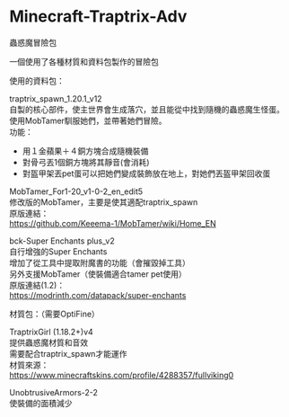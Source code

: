 # Minecraft-Traptrix-Adv
蟲惑魔冒險包

一個使用了各種材質和資料包製作的冒險包

使用的資料包：

traptrix_spawn_1.20.1_v12<br>
自製的核心部件，使主世界會生成落穴，並且能從中找到隨機的蟲惑魔生怪蛋。<br>
使用MobTamer馴服她們，並帶著她們冒險。<br>
功能：
- 用１金蘋果＋４銅方塊合成隨機裝備
- 對骨弓丟1個銅方塊將其靜音(會消耗)
- 對盔甲架丟pet蛋可以把她們變成裝飾放在地上，對她們丟盔甲架回收蛋

MobTamer_For1-20_v1-0-2_en_edit5<br>
修改版的MobTamer，主要是使其適配traptrix_spawn<br>
原版連結：<br>
https://github.com/Keeema-1/MobTamer/wiki/Home_EN

bck-Super Enchants plus_v2<br>
自行增強的Super Enchants<br>
增加了從工具中提取附魔書的功能（會摧毀掉工具）<br>
另外支援MobTamer（使裝備適合tamer pet使用）<br>
原版連結(1.2)：<br>
https://modrinth.com/datapack/super-enchants


材質包：（需要OptiFine）

TraptrixGirl (1.18.2+)v4<br>
提供蟲惑魔材質和音效<br>
需要配合traptrix_spawn才能運作<br>
材質來源：<br>
https://www.minecraftskins.com/profile/4288357/fullviking0

UnobtrusiveArmors-2-2<br>
使裝備的面積減少








